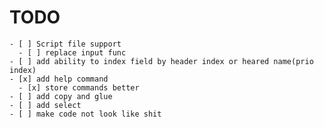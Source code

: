 # TODO
    - [ ] Script file support
      - [ ] replace input func
    - [ ] add ability to index field by header index or heared name(prio index)
    - [x] add help command
      - [x] store commands better
    - [ ] add copy and glue
    - [ ] add select
    - [ ] make code not look like shit 